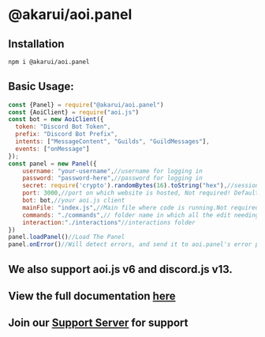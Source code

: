 # @akarui/aoi.panel

## Installation

```bash
npm i @akarui/aoi.panel
```

## Basic Usage:
```javascript
const {Panel} = require("@akarui/aoi.panel")
const {AoiClient} = require("aoi.js")
const bot = new AoiClient({
  token: "Discord Bot Token",
  prefix: "Discord Bot Prefix",
  intents: ["MessageContent", "Guilds", "GuildMessages"],
  events: ["onMessage"]
});
const panel = new Panel({
    username: "your-username",//username for logging in
    password: "password-here",//password for logging in
    secret: require('crypto').randomBytes(16).toString("hex"),//session secret
    port: 3000,//port on which website is hosted, Not required! Default 3000
    bot: bot,//your aoi.js client
    mainFile: "index.js",//Main file where code is running.Not required, default taken from package.json
    commands: "./commands",// folder name in which all the edit needing files are there.
    interaction:"./interactions"//interactions folder
})
panel.loadPanel()//Load The Panel
panel.onError()//Will detect errors, and send it to aoi.panel's error page.
```
## We also support aoi.js v6 and discord.js v13.

## View the full documentation [here](https://github.com/AkaruiDevelopment/panel/tree/aoiv6/documentation/README.md)

## Join our [Support Server](https://aoi.js.org/invite) for support
